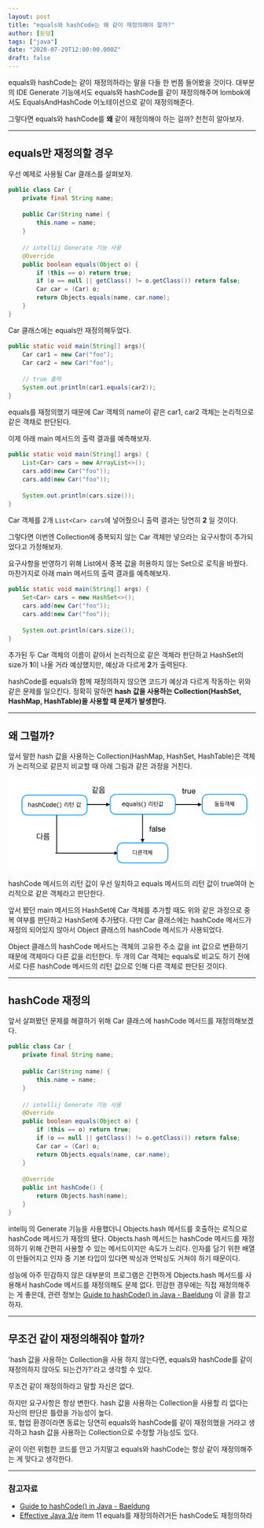 ```yaml
---
layout: post  
title: "equals와 hashCode는 왜 같이 재정의해야 할까?"  
author: [둔덩]
tags: ["java"]
date: "2020-07-29T12:00:00.000Z"
draft: false
---
```


equals와 hashCode는 같이 재정의하라는 말을 다들 한 번쯤 들어봤을 것이다. 대부분의 IDE Generate 기능에서도 equals와 hashCode를 같이 재정의해주며 lombok에서도 EqualsAndHashCode 어노테이션으로 같이 재정의해준다.

그렇다면 equals와 hashCode를 **왜** 같이 재정의해야 하는 걸까? 천천히 알아보자.

---

## equals만 재정의할 경우

우선 예제로 사용될 Car 클래스를 살펴보자.

```java
public class Car {
    private final String name;

    public Car(String name) {
        this.name = name;
    }

    // intellij Generate 기능 사용
    @Override
    public boolean equals(Object o) {
        if (this == o) return true;
        if (o == null || getClass() != o.getClass()) return false;
        Car car = (Car) o;
        return Objects.equals(name, car.name);
    }
}
```

Car 클래스에는 equals만 재정의해두었다.  

```java
public static void main(String[] args){
    Car car1 = new Car("foo");
    Car car2 = new Car("foo");
    
    // true 출력
    System.out.println(car1.equals(car2));
}
```

equals를 재정의했기 때문에 Car 객체의 name이 같은 car1, car2 객체는 논리적으로 같은 객채로 판단된다.

이제 아래 main 메서드의 출력 결과를 예측해보자.

```java
public static void main(String[] args) {
    List<Car> cars = new ArrayList<>();
    cars.add(new Car("foo"));
    cars.add(new Car("foo"));

    System.out.println(cars.size());
}
```

Car 객체를 2개 `List<Car> cars`에 넣어줬으니 출력 결과는 당연히 **2** 일 것이다.

그렇다면 이번엔 Collection에 중복되지 않는 Car 객체만 넣으라는 요구사항이 추가되었다고 가정해보자.

요구사항을 반영하기 위해 List에서 중복 값을 허용하지 않는 Set으로 로직을 바꿨다. 마찬가지로 아래 main 메서드의 출력 결과를 예측해보자.

```java
public static void main(String[] args) {
    Set<Car> cars = new HashSet<>();
    cars.add(new Car("foo"));
    cars.add(new Car("foo"));

    System.out.println(cars.size());
}
```

추가된 두 Car 객체의 이름이 같아서 논리적으로 같은 객체라 판단하고 HashSet의 size가 **1**이 나올 거라 예상했지만, 예상과 다르게 **2**가 출력된다.

hashCode를 equals와 함께 재정의하지 않으면 코드가 예상과 다르게 작동하는 위와 같은 문제를 일으킨다. 정확히 말하면 **hash 값을 사용하는 Collection(HashSet, HashMap, HashTable)을 사용할 때 문제가 발생한다.**

---

## 왜 그럴까?

앞서 말한 hash 값을 사용하는 Collection(HashMap, HashSet, HashTable)은 객체가 논리적으로 같은지 비교할 때 아래 그림과 같은 과정을 거친다.

![hash 값을 사용하는 객체의 비교 로직](../images/2020-07-29-equals-and-hashcode.png)

hashCode 메서드의 리턴 값이 우선 일치하고 equals 메서드의 리턴 값이 true여야 논리적으로 같은 객체라고 판단한다.

앞서 봤던 main 메서드의 HashSet에 Car 객체를 추가할 때도 위와 같은 과정으로 중복 여부를 판단하고 HashSet에 추가됐다. 다만 Car 클래스에는 hashCode 메서드가 재정의 되어있지 않아서 Object 클래스의 hashCode 메서드가 사용되었다.

Object 클래스의 hashCode 메서드는 객체의 고유한 주소 값을 int 값으로 변환하기 때문에 객체마다 다른 값을 리턴한다. 두 개의 Car 객체는 equals로 비교도 하기 전에 서로 다른 hashCode 메서드의 리턴 값으로 인해 다른 객체로 판단된 것이다.

---

## hashCode 재정의

앞서 살펴봤던 문제를 해결하기 위해 Car 클래스에 hashCode 메서드를 재정의해보겠다.

```java
public class Car {
    private final String name;

    public Car(String name) {
        this.name = name;
    }

    // intellij Generate 기능 사용
    @Override
    public boolean equals(Object o) {
        if (this == o) return true;
        if (o == null || getClass() != o.getClass()) return false;
        Car car = (Car) o;
        return Objects.equals(name, car.name);
    }

    @Override
    public int hashCode() {
        return Objects.hash(name);
    }
}
```

intellij 의 Generate 기능을 사용했더니 Objects.hash 메서드를 호출하는 로직으로 hashCode 메서드가 재정의 됐다. Objects.hash 메서드는 hashCode 메서드를 재정의하기 위해 간편히 사용할 수 있는 메서드이지만 속도가 느리다. 인자를 담기 위한 배열이 만들어지고 인자 중 기본 타입이 있다면 박싱과 언박싱도 거쳐야 하기 때문이다.

성능에 아주 민감하지 않은 대부분의 프로그램은 간편하게 Objects.hash 메서드를 사용해서 hashCode 메서드를 재정의해도 문제 없다. 민감한 경우에는 직접 재정의해주는 게 좋은데, 관련 정보는 [Guide to hashCode() in Java - Baeldung](https://www.baeldung.com/java-hashcode) 이 글을 참고하자.

---

## 무조건 같이 재정의해줘야 할까?

'hash 값을 사용하는 Collection을 사용 하지 않는다면, equals와 hashCode를 같이 재정의하지 않아도 되는건가?'라고 생각할 수 있다.

무조건 같이 재정의하라고 말할 자신은 없다.

하지만 요구사항은 항상 변한다. hash 값을 사용하는 Collection을 사용할 리 없다는 자신의 판단은 틀렸을 가능성이 높다.  
또, 협업 환경이라면 동료는 당연히 equals와 hashCode를 같이 재정의했을 거라고 생각하고 hash 값을 사용하는 Collection으로 수정할 가능성도 있다.

굳이 이런 위험한 코드를 안고 가지말고 equals와 hashCode는 항상 같이 재정의해주는 게 맞다고 생각한다.

---

### 참고자료

-   [Guide to hashCode() in Java - Baeldung](https://www.baeldung.com/java-hashcode)
-   [Effective Java 3/e](http://www.yes24.com/Product/Goods/65551284) item 11 equals를 재정의하려거든 hashCode도 재정의하라
